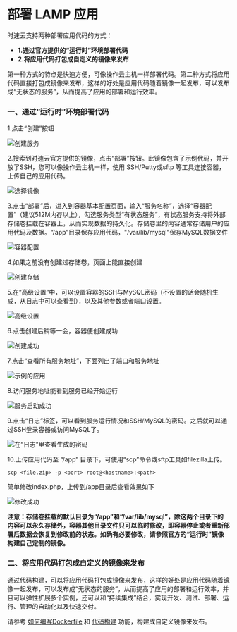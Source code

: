# 部署 LAMP 应用

时速云支持两种部署应用代码的方式：
* <strong>1.通过官方提供的“运行时”环境部署代码</strong>
* <strong>2.将应用代码打包成自定义的镜像来发布</strong>

第一种方式的特点是快速方便，可像操作云主机一样部署代码。第二种方式将应用代码直接打包成镜像来发布，这样的好处是应用代码随着镜像一起发布，可以发布成“无状态的服务”，从而提高了应用的部署和运行效率。

### 一、通过“运行时”环境部署代码
1.点击“创建”按钮

![创建服务](/doc/v1/images/faq/deploy-lamp/create.png)

2.搜索到时速云官方提供的镜像，点击“部署”按钮。此镜像包含了示例代码，并开放了SSH，您可以像操作云主机一样，使用 SSH/Putty或sftp 等工具连接容器，上传自己的应用代码。

![选择镜像](/doc/v1/images/faq/deploy-lamp/select.png)

3.点击“部署”后，进入到容器基本配置页面，输入“服务名称”，选择“容器配置”（建议512M内存以上），勾选服务类型“有状态服务”，有状态服务支持将外部存储卷挂载在容器上，从而实现数据的持久化。存储卷里的内容通常存储用户的应用代码及数据。“/app”目录保存应用代码，"/var/lib/mysql"保存MySQL数据文件

![容器配置](/doc/v1/images/faq/deploy-lamp/basic.png)

4.如果之前没有创建过存储卷，页面上能直接创建

![创建存储](/doc/v1/images/faq/deploy-lamp/create_volume.png)

5.在“高级设置”中，可以设置容器的SSH与MySQL密码（不设置的话会随机生成，从日志中可以查看到），以及其他参数或者端口设置。

![高级设置](/doc/v1/images/faq/deploy-lamp/advance.png)

6.点击创建后稍等一会，容器便创建成功

![创建成功](/doc/v1/images/faq/deploy-lamp/running.png)

7.点击“查看所有服务地址”，下面列出了端口和服务地址

![示例的应用](/doc/v1/images/faq/deploy-lamp/port.png)

8.访问服务地址能看到服务已经开始运行

![服务启动成功](/doc/v1/images/faq/deploy-lamp/success.png)

9.点击“日志”标签，可以看到服务运行情况和SSH/MySQL的密码。之后就可以通过SSH登录容器或访问MySQL了。

![在“日志”里查看生成的密码](/doc/v1/images/faq/deploy-lamp/passwd.png)

10.上传应用代码至 “/app” 目录下，可使用“scp”命令或sftp工具如filezilla上传。
```
scp <file.zip> -p <port> root@<hostname>:<path>
```
简单修改index.php，上传到/app目录后查看效果如下

![修改成功](/doc/v1/images/faq/deploy-lamp/change_success.png)

<strong>注意：存储卷挂载的默认目录为“/app”和“/var/lib/mysql”，除这两个目录下的内容可以永久存储外，容器其他目录文件只可以临时修改，即容器停止或者重新部署后数据会恢复到修改前的状态。如确有必要修改，请参照官方的“运行时”镜像构建自己定制的镜像。</strong>


### 二、将应用代码打包成自定义的镜像来发布
通过代码构建，可以将应用代码打包成镜像来发布，这样的好处是应用代码随着镜像一起发布，可以发布成“无状态的服务”，从而提高了应用的部署和运行效率，并且可以弹性扩展多个实例，还可以和“持续集成”结合，实现开发、测试、部署、运行、管理的自动化以及快速交付。

请参考 [如何编写Dockerfile](dockerfile.md) 和 [代码构建](../../v1/ci/index.html) 功能，构建成自定义镜像来发布。


